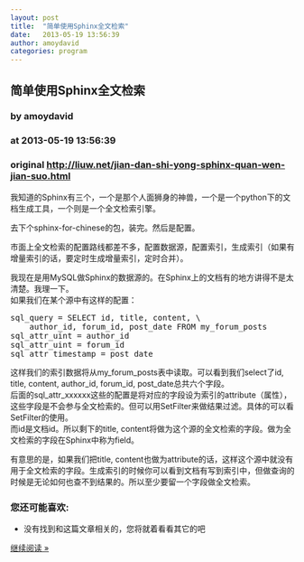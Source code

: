 ```yaml
---
layout: post
title:  "简单使用Sphinx全文检索"
date:   2013-05-19 13:56:39
author: amoydavid
categories: program
---
```


## 简单使用Sphinx全文检索
### by amoydavid
### at 2013-05-19 13:56:39
### original <http://liuw.net/jian-dan-shi-yong-sphinx-quan-wen-jian-suo.html>

<p>我知道的Sphinx有三个，一个是那个人面狮身的神兽，一个是一个python下的文档生成工具，一个则是一个全文检索引擎。</p>
<p>去下个sphinx-for-chinese的包，装完。然后是配置。</p>
<p>市面上全文检索的配置路线都差不多，配置数据源，配置索引，生成索引（如果有增量索引的话，要定时生成增量索引，定时合并）。</p>
<p>我现在是用MySQL做Sphinx的数据源的。在Sphinx上的文档有的地方讲得不是太清楚。我理一下。<br>
如果我们在某个源中有这样的配置：</p>
<pre>sql_query = SELECT id, title, content, \
    author_id, forum_id, post_date FROM my_forum_posts
sql_attr_uint = author_id
sql_attr_uint = forum_id
sql_attr_timestamp = post_date</pre>
<p>这样我们的索引数据将从my_forum_posts表中读取。可以看到我们select了id, title, content, author_id, forum_id, post_date总共六个字段。<br>
后面的sql_attr_xxxxxx这些的配置是将对应的字段设为索引的attribute（属性），这些字段是不会参与全文检索的。但可以用SetFilter来做结果过滤。具体的可以看SetFilter的使用。<br>
而id是文档id。所以剩下的title, content将做为这个源的全文检索的字段。做为全文检索的字段在Sphinx中称为field。</p>
<p>有意思的是，如果我们把title, content也做为attribute的话，这样这个源中就没有用于全文检索的字段。生成索引的时候你可以看到文档有写到索引中，但做查询的时候是无论如何也查不到结果的。所以至少要留一个字段做全文检索。<br>
<h3>您还可能喜欢:</h3>
<ul>
<li>没有找到和这篇文章相关的，您将就着看看其它的吧</li>
</ul>
</p><p><a href="http://liuw.net/jian-dan-shi-yong-sphinx-quan-wen-jian-suo.html">继续阅读 »</a></p>